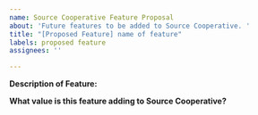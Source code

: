 ```yaml
---
name: Source Cooperative Feature Proposal
about: 'Future features to be added to Source Cooperative. '
title: "[Proposed Feature] name of feature"
labels: proposed feature
assignees: ''

---
```


**Description of Feature:**

**What value is this feature adding to Source Cooperative?**
